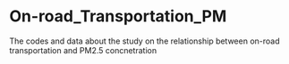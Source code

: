 # On-road_Transportation_PM
 The codes and data about the study on the relationship between on-road transportation and PM2.5 concnetration
